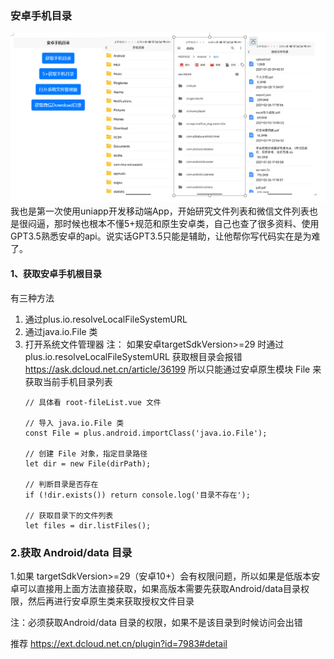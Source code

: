 ### 安卓手机目录
![图片](/static/preview.png)
我也是第一次使用uniapp开发移动端App，开始研究文件列表和微信文件列表也是很闷逼，那时候也根本不懂5+规范和原生安卓类，自己也查了很多资料、使用GPT3.5熟悉安卓的api。说实话GPT3.5只能是辅助，让他帮你写代码实在是为难了。
#### 1、获取安卓手机根目录
 有三种方法
 1. 通过plus.io.resolveLocalFileSystemURL
 2. 通过java.io.File 类
 3. 打开系统文件管理器
 注：
  如果安卓targetSdkVersion>=29 时通过 plus.io.resolveLocalFileSystemURL 获取根目录会报错 https://ask.dcloud.net.cn/article/36199
	所以只能通过安卓原生模块 File 来获取当前手机目录列表
	```
	// 具体看 root-fileList.vue 文件
	
	// 导入 java.io.File 类
	const File = plus.android.importClass('java.io.File');
	
	// 创建 File 对象，指定目录路径
	let dir = new File(dirPath);
	
	// 判断目录是否存在
	if (!dir.exists()) return console.log('目录不存在');
	
	// 获取目录下的文件列表
	let files = dir.listFiles();
	
	```

### 2.获取 Android/data 目录
1.如果 targetSdkVersion>=29（安卓10+）会有权限问题，所以如果是低版本安卓可以直接用上面方法直接获取，如果高版本需要先获取Android/data目录权限，然后再进行安卓原生类来获取授权文件目录

注：必须获取Android/data 目录的权限，如果不是该目录到时候访问会出错

推荐
https://ext.dcloud.net.cn/plugin?id=7983#detail

